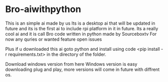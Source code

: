 # Bro-aiwithpython
This is an simple ai made by us
Its is a desktop ai that will be updated in future and its is the first ai to include rpi platform in it in future. 
Its a really cool ai and it is call Bro code written in python made by Sourceboxtv
For now any  quries or wanted feature open issues


Plus if u downloaded this ai goto python and install using code <pip install -r requirements.txt> in the directory of the folder.
<body>
<a herf="https://github.com/SourceBox-Tv/Bro-aiwithpython/releases/tag/1.2-alpha"> Download windows version from here </a>
 Windows version is easy downloading plug and play, more versions will come in future with diffrent os.
 </body>
